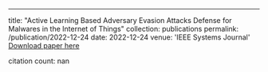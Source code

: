 ---
title: "Active Learning Based Adversary Evasion Attacks Defense for Malwares in the Internet of Things"
collection: publications
permalink: /publication/2022-12-24
date: 2022-12-24
venue: 'IEEE Systems Journal'
[Download paper here](https://scholar.google.com/citations?view_op=view_citation&hl=en&user=CCckbEUAAAAJ&cstart=20&pagesize=80&citation_for_view=CCckbEUAAAAJ:Bg7qf7VwUHIC)

citation count: nan